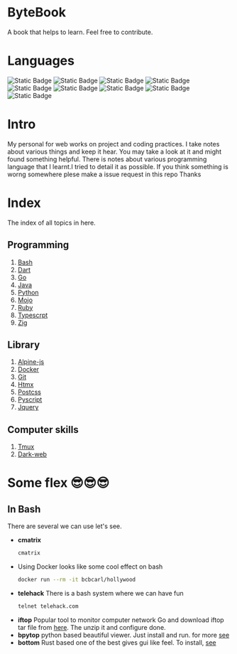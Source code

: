 # ByteBook
A book that helps to learn. Feel free to contribute.
# Languages
![Static Badge](https://img.shields.io/badge/bash-black?style=plastic&logo=gnubash&logoColor=red)
![Static Badge](https://img.shields.io/badge/C++-black?style=plastic&logo=cplusplus&logoColor=blue)
![Static Badge](https://img.shields.io/badge/Dart-black?style=plastic&logo=dart&logoColor=blue)
![Static Badge](https://img.shields.io/badge/Docker-black?style=plastic&logo=docker&logoColor=blue)
![Static Badge](https://img.shields.io/badge/Go-black?style=plastic&logo=go&logoColor=blue)
![Static Badge](https://img.shields.io/badge/Python-black?style=plastic&logo=python)
![Static Badge](https://img.shields.io/badge/Ruby-black?style=plastic&logo=ruby&logoColor=red)
![Static Badge](https://img.shields.io/badge/Typescrpt-black?style=plastic&logo=typescript&logoColor=blue)
![Static Badge](https://img.shields.io/badge/zig-black?style=plastic&logo=zig&logoColor=yellow)

# Intro
My personal for web works on project and coding practices. I take notes about various things and keep it hear. You may take a look at it and might found something helpful.
There is notes about various programming language that I learnt.I tried to detail it as possible. If you think something is worng somewhere plese make a issue request in this repo
Thanks


# Index
The index of all topics in here.
## Programming
1. [Bash](./bash/)
2. [Dart](./dart/)
3. [Go](./Go/)
4. [Java](./java/)
5. [Python](./python/)
6. [Mojo](./mojo/)
7. [Ruby](./ruby/)
8. [Typescrpt](./ts/)
9. [Zig](./zig/)
## Library
1. [Alpine-js](./alpine-js/)
2. [Docker](./docker/)
3. [Git](./git/)
4. [Htmx](./htmx/)
5. [Postcss](./postcss/)
6. [Pyscript](./pyscript/)
7. [Jquery](./jquery/)
## Computer skills
1. [Tmux](./tmux/)
2. [Dark-web](./dark/)
<!-- 18. [](.//) -->

# Some flex 😎️😎️😎️
## In Bash
There are several we can use let's see.
- **cmatrix**
    ```bash
    cmatrix
    ```
- Using Docker
    looks like some cool effect on bash
    ```bash
    docker run --rm -it bcbcarl/hollywood
    ```
- **telehack**
    There is a bash system where we can have fun
    ```bash
    telnet telehack.com
    ```
- **iftop**
    Popular tool to monitor computer network
    Go and download iftop tar file from [here](https://pdw.ex-parrot.com/iftop/). The unzip it and configure done.
- **bpytop**
    python based beautiful viewer. Just install and run. for more [see](https://github.com/aristocratos/bpytop)
- **bottom**
    Rust based one of the best gives gui like feel. To install, [see](https://github.com/ClementTsang/bottom)
